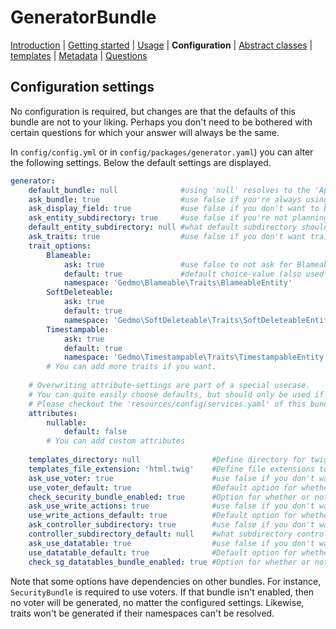 GeneratorBundle
===============

 [Introduction](introduction.md#generatorbundle)
| [Getting started](getting_started.md#generatorbundle)
| [Usage](usage.md#generatorbundle)
| **Configuration**
| [Abstract classes](abstract_classes.md#generatorbundle)
| [templates](templates.md#generatorbundle)
| [Metadata](metadata.md#generatorbundle)
| [Questions](questions.md#generatorbundle)

## Configuration settings

No configuration is required, but changes are that the defaults of this bundle are not to your liking. 
Perhaps you don't need to be bothered with 
certain questions for which your answer will always be the same.

In `config/config.yml` or in `config/packages/generator.yaml`) you can
alter the following settings. Below the default settings are displayed.
```yaml
generator:
    default_bundle: null              #using 'null' resolves to the 'App' namespace.
    ask_bundle: true                  #use false if you're always using the default_bundle.
    ask_display_field: true           #use false if you don't want to be bothered what field to use for __toString in entities.
    ask_entity_subdirectory: true     #use false if you're not planning on using subdirectories for entities.
    default_entity_subdirectory: null #what default subdirectory should be used for entities?
    ask_traits: true                  #use false if you don't want trait-questions.
    trait_options: 
        Blameable:
            ask: true                 #use false to not ask for Blameable
            default: true             #default choice-value (also used when aks is set to false)
            namespace: 'Gedmo\Blameable\Traits\BlameableEntity'
        SoftDeleteable:
            ask: true
            default: true
            namespace: 'Gedmo\SoftDeleteable\Traits\SoftDeleteableEntity'
        Timestampable:
            ask: true
            default: true
            namespace: 'Gedmo\Timestampable\Traits\TimestampableEntity'
        # You can add more traits if you want.
    
    # Overwriting attribute-settings are part of a special usecase.
    # You can quite easily choose defaults, but should only be used if you have a good understanding of how these settings work.
    # Please checkout the 'resources/config/services.yaml' of this bundle for more info about attribute-settings.
    attributes:
        nullable:
            default: false
        # You can add custom attributes   
    
    templates_directory: null                #Define directory for twig-templates (null results in 'templates' directory in your projectroot).
    templates_file_extension: 'html.twig'    #Define file extensions to be used for rendered template files.
    ask_use_voter: true                      #use false if you don't want to be bothered with this question.
    use_voter_default: true                  #Default option for whether or not voters should be used.
    check_security_bundle_enabled: true      #Option for whether or not should be checked if SecurityBundle is enabled for generating a voter.
    ask_use_write_actions: true              #use false if you don't want to be bothered with this question.
    use_write_actions_default: true          #Default option for whether or not write actions (new, edit, delete) should be used.
    ask_controller_subdirectory: true        #use false if you don't want to be bothered with the question what subdirectory a controller should use.
    controller_subdirectory_default: null    #what subdirectory controllers should use by default.
    ask_use_datatable: true                  #use false if you don't want to be bothered with this question.
    use_datatable_default: true              #Default option for whether or not datatables should be used.
    check_sg_datatables_bundle_enabled: true #Option for whether or not should be checked if SgDatatablesBundle is enabled for generating a datatable.
```

Note that some options have dependencies on other bundles.
For instance,  `SecurityBundle` is required to use voters. If that
bundle isn't enabled, then no voter will be generated, no matter the configured
settings.
Likewise, traits won't be generated if their namespaces can't be resolved.
